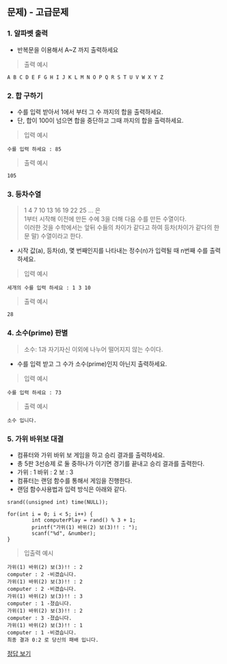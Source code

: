 ## 문제) - 고급문제


### 1. 알파벳 출력 
* 반복문을 이용해서 A~Z 까지 출력하세요

> 출력 예시

```
A B C D E F G H I J K L M N O P Q R S T U V W X Y Z 
```

### 2. 합 구하기
* 수를 입력 받아서 1에서 부터 그 수 까지의 합을 출력하세요.
* 단, 합이 100이 넘으면 합을 중단하고 그때 까지의 합을 출력하세요.

> 입력 예시

```
수를 입력 하세요 : 85
```
> 출력 예시

```
105
```

### 3. 등차수열
> 1 4 7 10 13 16 19 22 25 ... 은  
> 1부터 시작해 이전에 만든 수에 3을 더해 다음 수를 만든 수열이다.  
> 이러한 것을 수학에서는 앞뒤 수들의 차이가 같다고 하여
> 등차(차이가 같다의 한문 말) 수열이라고 한다.

* 시작 값(a), 등차(d), 몇 번째인지를 나타내는 정수(n)가 입력될 때 n번째 수를 출력하세요.

> 입력 예시

```
세개의 수를 입력 하세요 : 1 3 10
```
> 출력 예시

```
28
```

### 4. 소수(prime) 판별
> 소수:  1과 자기자신 이외에 나누어 떨어지지 않는 수이다.  

* 수를 입력 받고 그 수가 소수(prime)인지 아닌지 출력하세요.

> 입력 예시

```
수를 입력 하세요 : 73
```
> 출력 예시

```
소수 입니다.
```

### 5. 가위 바위보 대결

* 컴퓨터와 가위 바위 보 게임을 하고 승리 결과를 출력하세요.
* 총 5판 3선승제 로 둘 중하나가 이기면 경기를 끝내고 승리 결과를 출력한다.
* 가위 : 1 바위 : 2 보 : 3
* 컴퓨터는 랜덤 함수를 통해서 게임을 진행한다.
* 랜덤 함수사용법과 입력 방식은 아래와 같다. 

```
srand((unsigned int) time(NULL));
    
for(int i = 0; i < 5; i++) {
        int computerPlay = rand() % 3 + 1;
        printf("가위(1) 바위(2) 보(3)!! : ");
        scanf("%d", &number); 
}
```


> 입출력 예시

```
가위(1) 바위(2) 보(3)!! : 2
computer : 2 -비겼습니다.
가위(1) 바위(2) 보(3)!! : 2
computer : 2 -비겼습니다.
가위(1) 바위(2) 보(3)!! : 3
computer : 1 -졌습니다.
가위(1) 바위(2) 보(3)!! : 2
computer : 3 -졌습니다.
가위(1) 바위(2) 보(3)!! : 1
computer : 1 -비겼습니다.
최종 결과 0:2 로 당신의 패배 입니다.
```



[정답 보기](test05.c)


